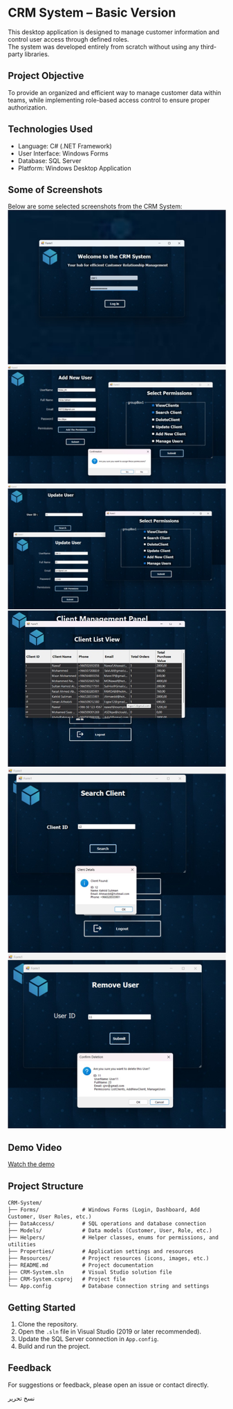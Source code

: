 # CRM System – Basic Version

This desktop application is designed to manage customer information and control user access through defined roles.  
The system was developed entirely from scratch without using any third-party libraries.

## Project Objective
To provide an organized and efficient way to manage customer data within teams, while implementing role-based access control to ensure proper authorization.

## Technologies Used
- Language: C# (.NET Framework)  
- User Interface: Windows Forms  
- Database: SQL Server  
- Platform: Windows Desktop Application  

## Some of Screenshots  
Below are some selected screenshots from the CRM System:
![Login](login.png)  
![Add User](add_user.png)  
![User Roles](user_roles.png)  
![Client List](client_list.png)  
![Search Client](search_client.png)  
![Remove User](remove_user.png)

## Demo Video
[Watch the demo](https://bit.ly/CRM-System-Demo)

## Project Structure
```
CRM-System/
├── Forms/              # Windows Forms (Login, Dashboard, Add Customer, User Roles, etc.)
├── DataAccess/         # SQL operations and database connection
├── Models/             # Data models (Customer, User, Role, etc.)
├── Helpers/            # Helper classes, enums for permissions, and utilities
├── Properties/         # Application settings and resources
├── Resources/          # Project resources (icons, images, etc.)
├── README.md           # Project documentation
├── CRM-System.sln      # Visual Studio solution file
├── CRM-System.csproj   # Project file
└── App.config          # Database connection string and settings
```

## Getting Started
1. Clone the repository.  
2. Open the `.sln` file in Visual Studio (2019 or later recommended).  
3. Update the SQL Server connection in `App.config`.  
4. Build and run the project.

## Feedback
For suggestions or feedback, please open an issue or contact directly.

نسخ
تحرير
